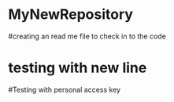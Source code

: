 # MyNewRepository
#creating an read me file to check in to the code 
# testing with new line
#Testing with personal access key

